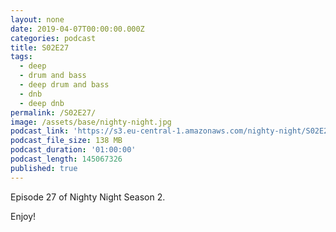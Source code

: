 ```yaml
---
layout: none
date: 2019-04-07T00:00:00.000Z
categories: podcast
title: S02E27
tags:
  - deep
  - drum and bass
  - deep drum and bass
  - dnb
  - deep dnb
permalink: /S02E27/
image: /assets/base/nighty-night.jpg
podcast_link: 'https://s3.eu-central-1.amazonaws.com/nighty-night/S02E27.mp3'
podcast_file_size: 138 MB
podcast_duration: '01:00:00'
podcast_length: 145067326
published: true
---
```

Episode 27 of Nighty Night Season 2.

Enjoy!
